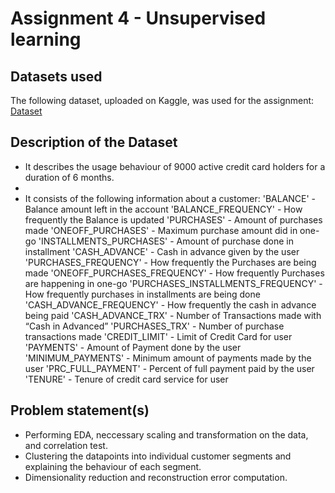 # Assignment 4 - Unsupervised learning
## Datasets used
The following dataset, uploaded on Kaggle, was used for the assignment: [Dataset](https://www.kaggle.com/datasets/alirezachahardoli/customer-data-clustring)
## Description of the Dataset
- It describes the usage behaviour of 9000 active credit card holders for a duration of 6 months.
-
- It consists of the following information about a customer:
    'BALANCE' - Balance amount left in the account
    'BALANCE_FREQUENCY' - How frequently the Balance is updated
    'PURCHASES' - Amount of purchases made
    'ONEOFF_PURCHASES' - Maximum purchase amount did in one-go
    'INSTALLMENTS_PURCHASES' - Amount of purchase done in installment
    'CASH_ADVANCE' - Cash in advance given by the user
    'PURCHASES_FREQUENCY' - How frequently the Purchases are being made
    'ONEOFF_PURCHASES_FREQUENCY' - How frequently Purchases are happening in one-go
    'PURCHASES_INSTALLMENTS_FREQUENCY' - How frequently purchases in installments are being done
    'CASH_ADVANCE_FREQUENCY' - How frequently the cash in advance being paid
    'CASH_ADVANCE_TRX' - Number of Transactions made with “Cash in Advanced”
    'PURCHASES_TRX' - Number of purchase transactions made
    'CREDIT_LIMIT' - Limit of Credit Card for user
    'PAYMENTS' - Amount of Payment done by the user
    'MINIMUM_PAYMENTS' - Minimum amount of payments made by the user
    'PRC_FULL_PAYMENT' - Percent of full payment paid by the user
    'TENURE' - Tenure of credit card service for user
## Problem statement(s)
- Performing EDA, neccessary scaling and transformation on the data, and correlation test.
- Clustering the datapoints into individual customer segments and explaining the behaviour of each segment. 
- Dimensionality reduction and reconstruction error computation.
